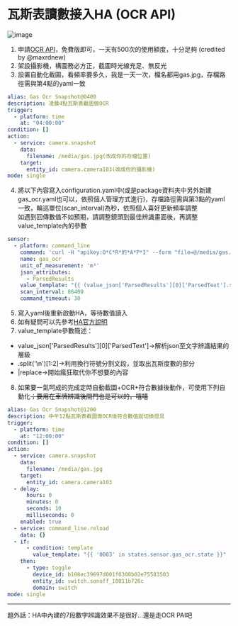 # 瓦斯表讀數接入HA (OCR API)
![image](https://user-images.githubusercontent.com/21095518/203475044-4935ffe9-54a1-447b-9e92-bdf86bfa8e41.png)

1. 申請[OCR API](http://ocr.space/OCRAPI)，免費版即可，一天有500次的使用額度，十分足夠 (credited by @maxrdnew)
2. 架設攝影機，構圖務必方正，截圖時光線充足、無反光
3. 設置自動化截圖，看頻率要多久，我是一天一次，檔名都用gas.jpg，存檔路徑需與第4點的yaml一致
```yaml
alias: Gas Ocr Snapshot@0400
description: 凌晨4點瓦斯表截圖做OCR
trigger:
  - platform: time
    at: "04:00:00"
condition: []
action:
  - service: camera.snapshot
    data:
      filename: /media/gas.jpg(改成你的存檔位置)
    target:
      entity_id: camera.camera103(改成你的攝影機)
mode: single
```
4. 將以下內容寫入configuration.yaml中(或是package資料夾中另外新建gas_ocr.yaml也可以，依照個人管理方式進行)，存檔路徑需與第3點的yaml一致，輪巡單位(scan_interval)為秒，依照個人喜好更新頻率調整  
如遇到回傳數值不如預期，請調整鏡頭到最佳辨識畫面後，再調整value_template內的參數
```yaml
sensor:
  - platform: command_line  
    command: 'curl -H "apikey:O*C*R*的*A*P*I" --form "file=@/media/gas.jpg(*截*圖*位*置*)" --form "OCREngine=2" https://api.ocr.space/Parse/Image'
    name: gas_ocr
    unit_of_measurement: 'm³'
    json_attributes:
      - ParsedResults
    value_template: "{{ (value_json['ParsedResults'][0]['ParsedText'].split('\n1000')[0].split('\n')[-1])|replace('O','0')|replace(' ','') }}"
    scan_interval: 86400
    command_timeout: 30
```
5. 寫入yaml後重新啟動HA，等待數值讀入
6. 如有疑問可以先參考[HA官方說明](https://www.home-assistant.io/integrations/sensor.command_line/)
7. value_template參數簡述：  
- value_json['ParsedResults'][0]['ParsedText']→解析json至文字辨識結果的層級  
- .split('\n')[1:2]→利用換行符號分割文段，並取出瓦斯度數的部分  
- |replace→開始瘋狂取代你不想要的內容  

8. 如果要一氣呵成的完成定時自動截圖+OCR+符合數據後動作，可使用下列自動化~~；要用在車牌辨識後開門也是可以的，嘻嘻~~
```yaml
alias: Gas Ocr Snapshot@1200
description: 中午12點瓦斯表截圖做OCR後符合數值就切換燈具
trigger:
  - platform: time
    at: "12:00:00"
condition: []
action:
  - service: camera.snapshot
    data:
      filename: /media/gas.jpg
    target:
      entity_id: camera.camera103
  - delay:
      hours: 0
      minutes: 0
      seconds: 10
      milliseconds: 0
    enabled: true
  - service: command_line.reload
    data: {}
  - if:
      - condition: template
        value_template: "{{ '0003' in states.sensor.gas_ocr.state }}"
    then:
      - type: toggle
        device_id: b108ec39697d001f0300b02e75583503
        entity_id: switch.sonoff_10011b726c
        domain: switch
mode: single
```

---
題外話：HA中內建的7段數字辨識效果不是很好...還是走OCR PAI吧
